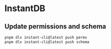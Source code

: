 # InstantDB

## Update permissions and schema

```sh
pnpm dlx instant-cli@latest push perms
pnpm dlx instant-cli@latest push schema
```

